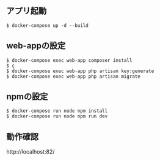 
## アプリ起動
```
$ docker-compose up -d --build
```
## web-appの設定
```
$ docker-compose exec web-app composer install
$ ç
$ docker-compose exec web-app php artisan key:generate
$ docker-compose exec web-app php artisan migrate
```
## npmの設定
```
$ docker-compose run node npm install
$ docker-compose run node npm run dev
```

## 動作確認
http://localhost:82/


